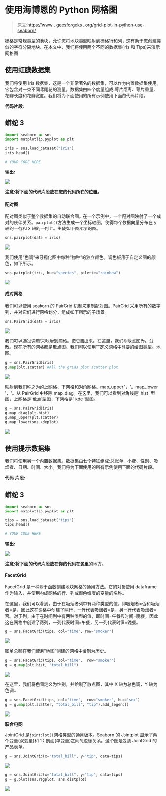# 使用海博恩的 Python 网格图

> 原文:[https://www . geesforgeks . org/grid-plot-in-python-use-seaborn/](https://www.geeksforgeeks.org/grid-plot-in-python-using-seaborn/)

栅格是常规类型的地块，允许您将地块类型映射到栅格行和列，这有助于您创建类似的字符分隔地块。在本文中，我们将使用两个不同的数据集(Iris 和 Tips)来演示网格图

## 使用虹膜数据集

我们将使用 Iris 数据集，这是一个非常著名的数据集，可以作为内置数据集使用。它包含对一束不同鸢尾花的测量。数据集由四个度量组成:萼片距离、萼片重量、花瓣长度和花瓣宽度。我们将为下面使用的所有示例使用下面的代码片段。

**代码片段:**

## 蟒蛇 3

```py
import seaborn as sns
import matplotlib.pyplot as plt

iris = sns.load_dataset("iris")
iris.head()

# YOUR CODE HERE
```

**输出:**

![](img/574fbcccf059a78dd0426fed228a56d5.png)

**注意:**将下面的代码片段放在**您的代码所在的位置。**

#### 配对图

配对图类似于整个数据集的自动联合图。在一个示例中，一个配对图映射了一个成对的伙伴关系。`pairplot()`方法生成一个坐标轴图，使得每个数据向量分布在 y 轴的一行和 x 轴的一列上。生成如下图所示的图。

```py
sns.pairplot(data = iris)

```

![](img/fa1373a678fbb91a3af6153fe4d859f1.png)

我们使用“色调”来可视化图中每种“物种”的独立颜色。调色板用于自定义图的颜色，如下所示。

```py
sns.pairplot(iris, hue="species", palette="rainbow")

```

![](img/a61620a219502cb43711992008144350.png)

#### **成对网格**

我们可以使用 seaborn 的 PairGrid 机制来定制配对图。PairGrid 采用所有的数字列，并对它们进行网格划分，组成如下所示的子场景。

```py
sns.PairGrid(data = iris)

```

![](img/b0c8ec4a0d61806849968b52cfc98854.png)

我们可以通过调用'来映射到网格。把它画出来。在这里，我们称散点图为。分散。现在所有的网格都是散点图。我们可以使用“”定义网格中想要的绘图类型。地图。

```py
g = sns.PairGrid(iris)
g.map(plt.scatter) #All the grids plot scatter plot

```

![](img/2a85d983164aeeb7a06aec975b336e45.png)

映射到我们称之为的上网格、下网格和对角网格。map_upper '，'。map_lower '，'。从 PairGrid 中移除 map_diag。在这里，我们可以看到对角线是' hist '型图，上网格是'散点'型图，下网格是' kde '型图。

```py
g = sns.PairGrid(iris)
g.map_diag(plt.hist)
g.map_upper(plt.scatter)
g.map_lower(sns.kdeplot)

```

![](img/a86e9f9bb2b6df2968a16861a52bb529.png)

## 使用提示数据集

我们将使用另一个内置数据集。数据集由七个特征组成:总账单、小费、性别、吸烟者、日期、时间、大小。我们将为下面使用的所有示例使用下面的代码片段。

**代码** **片段:**

## 蟒蛇 3

```py
import seaborn as sns
import matplotlib.pyplot as plt

tips = sns.load_dataset("tips")
tips.head()

# YOUR CODE HERE
```

**输出:**

![](img/e627d02158bc4eaef18beaa10118dee1.png)

**注意:**将下面的代码片段放在**你的代码在这里**的地方。

#### FacetGrid

FacetGrid 是一种基于函数创建地块网格的通用方法。它的对象使用 dataframe 作为输入，并使用构成网格的行、列或颜色维度的变量的名称。

在这里，我们可以看到，由于在吸烟者列中有两种类型的值，即吸烟者=否和吸烟者=是，因此这在网格中创建了两行，一行代表吸烟者=是，另一行代表吸烟者=否。对于列，由于在时间列中有两种类型的值，即时间=午餐和时间=晚餐，因此这在网格中创建了两列，一列代表时间=午餐，另一列代表时间=晚餐。

```py
g = sns.FacetGrid(tips, col="time", row="smoker")

```

![](img/984b87e12999c1d6411a5547ff238b8f.png)

账单总额在我们使用“地图”创建的网格中绘制为历史。

```py
g = sns.FacetGrid(tips, col="time",  row="smoker")
g = g.map(plt.hist, "total_bill")

```

![](img/324978a542f8b01491c98528781a5ae9.png)

在这里，我们将色调定义为性别，并绘制了散点图，其中 X 轴为总色调，Y 轴为色调..

```py
g = sns.FacetGrid(tips, col="time",  row="smoker", hue='sex')
g = g.map(plt.scatter, "total_bill", "tip").add_legend()

```

![](img/28e847013316fd3a85c98dcf0ad5fcda.png)

**联合电网**

JointGrid 是`jointplot()`网格类型的通用版本。Seaborn 的 Jointplot 显示了两个变量(双变量)和 1D 剖面(单变量)之间的边缘关系。这个图是包装 JointGrid 的产品表单。

```py
g = sns.JointGrid(x="total_bill", y="tip", data=tips)

```

![](img/9e973bc3df0f002edacd5a0708737e7c.png)

```py
g = sns.JointGrid(x="total_bill", y="tip", data=tips)
g = g.plot(sns.regplot, sns.distplot)

```

![](img/86ff633e49f0e920d6c958275b14e628.png)